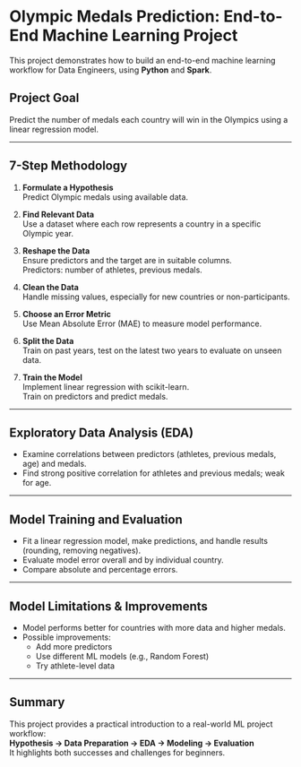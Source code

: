 
# Olympic Medals Prediction: End-to-End Machine Learning Project

This project demonstrates how to build an end-to-end machine learning workflow for Data Engineers, using **Python** and **Spark**.

## Project Goal

Predict the number of medals each country will win in the Olympics using a linear regression model.

---

## 7-Step Methodology

1. **Formulate a Hypothesis**  
   Predict Olympic medals using available data.

2. **Find Relevant Data**  
   Use a dataset where each row represents a country in a specific Olympic year.

3. **Reshape the Data**  
   Ensure predictors and the target are in suitable columns.  
   Predictors: number of athletes, previous medals.

4. **Clean the Data**  
   Handle missing values, especially for new countries or non-participants.

5. **Choose an Error Metric**  
   Use Mean Absolute Error (MAE) to measure model performance.

6. **Split the Data**  
   Train on past years, test on the latest two years to evaluate on unseen data.

7. **Train the Model**  
   Implement linear regression with scikit-learn.  
   Train on predictors and predict medals.

---

## Exploratory Data Analysis (EDA)

- Examine correlations between predictors (athletes, previous medals, age) and medals.
- Find strong positive correlation for athletes and previous medals; weak for age.

---

## Model Training and Evaluation

- Fit a linear regression model, make predictions, and handle results (rounding, removing negatives).
- Evaluate model error overall and by individual country.
- Compare absolute and percentage errors.

---

## Model Limitations & Improvements

- Model performs better for countries with more data and higher medals.
- Possible improvements:
  - Add more predictors
  - Use different ML models (e.g., Random Forest)
  - Try athlete-level data

---

## Summary

This project provides a practical introduction to a real-world ML project workflow:  
**Hypothesis → Data Preparation → EDA → Modeling → Evaluation**  
It highlights both successes and challenges for beginners.
